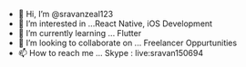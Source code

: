 - 👋 Hi, I’m @sravanzeal123
- 👀 I’m interested in ...React Native, iOS Development
- 🌱 I’m currently learning ... Flutter
- 💞️ I’m looking to collaborate on ... Freelancer Oppurtunities
- 📫 How to reach me ... Skype : live:sravan150694


<!---
sravanzeal123/sravanzeal123 is a ✨ special ✨ repository because its `README.md` (this file) appears on your GitHub profile.
You can click the Preview link to take a look at your changes.
--->
